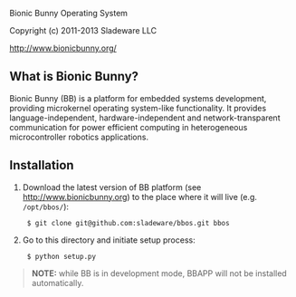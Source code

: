<!--- -*- coding: utf-8; mode: markdown; -*- --->

Bionic Bunny Operating System

Copyright (c) 2011-2013 Sladeware LLC

http://www.bionicbunny.org/

What is Bionic Bunny?
---------------------

Bionic Bunny (BB) is a platform for embedded systems development, providing
microkernel operating system-like functionality. It provides
language-independent, hardware-independent and network-transparent communication
for power efficient computing in heterogeneous microcontroller robotics
applications.

Installation
------------

1. Download the latest version of BB platform (see <http://www.bionicbunny.org>)
   to the place where it will live (e.g. `/opt/bbos/`):

        $ git clone git@github.com:sladeware/bbos.git bbos

2. Go to this directory and initiate setup process:

        $ python setup.py

> **NOTE:** while BB is in development mode, BBAPP will not be installed
> automatically.
